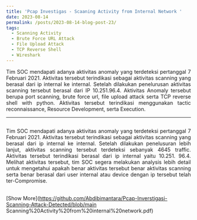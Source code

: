 ```yaml
---
title: 'Pcap Investigas - Scaaning Activity from Internal Network '
date: 2023-08-14
permalink: /posts/2023-08-14-blog-post-23/
tags:
  - Scanning Activity
  - Brute Force URL Attack 
  - File Upload Attack 
  - TCP Reverse Shell
  - Wireshark
---
```

<p style="text-align: justify;">
Tim SOC mendapati adanya aktivitas anomaly yang terdeteksi pertanggal 7 Februari 2021. Aktivitas tersebut terindikasi sebagai aktivitas scanning yang berasal dari ip internal ke internal. Setelah dilakukan penelurusan aktivitas scanning tersebut berasal dari IP 10.251.96.4. Aktivitas Anomaly tersebut berupa port scanning, brute force url, file upload attack serta TCP reverse shell with python. Aktivitas tersebut terindikasi menggunakan tactic reconnaissance, Resource Development, serta Execution. 
</p>

---
<p style="text-align: justify;">
<img src="https://github.com/Abdibimantara/Pcap-Inverstigasi-Scanning-Attack-Detected/assets/43168046/33f7876f-8bf4-43d1-81d7-948b7be13bf9" alt="">
<p style="text-align: justify;">Tim SOC mendapati adanya aktivitas anomaly yang terdeteksi pertanggal 7 Februari 2021. Aktivitas tersebut terindikasi sebagai aktivitas scanning yang berasal dari ip internal ke internal. Setelah dilakukan penelusuran lebih lanjut, aktivitas scanning tersebut terdeteksi sebanyak 4645 traffic. Aktivitas tersebut terindikasi berasal dari ip internal yaitu 10.251. 96.4. Melihat aktivitas tersebut, tim SOC segera melakukan analysis lebih detail untuk mengetahui apakah benar aktivitas tersebut benar aktivitas scanning serta benar berasal dari user internal atau device dengan ip tersebut telah ter-Compromise. 
<br><br>
</p>
</p>

[Show More](https://github.com/Abdibimantara/Pcap-Inverstigasi-Scanning-Attack-Detected/blob/main Scanning%20Activity%20from%20internal%20network.pdf) 